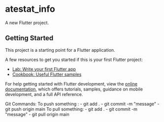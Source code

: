 # atestat_info

A new Flutter project.

## Getting Started

This project is a starting point for a Flutter application.

A few resources to get you started if this is your first Flutter project:

- [Lab: Write your first Flutter app](https://docs.flutter.dev/get-started/codelab)
- [Cookbook: Useful Flutter samples](https://docs.flutter.dev/cookbook)

For help getting started with Flutter development, view the
[online documentation](https://docs.flutter.dev/), which offers tutorials,
samples, guidance on mobile development, and a full API reference.


Git Commands:
To push something :
    - git add .
    - git commit -m "message"
    - git push origin main
To pull something:
    - git add .
    - git commit -m "message"
    - git pull origin main
